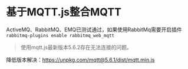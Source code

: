 # 基于MQTT.js整合MQTT

ActiveMQ、RabbitMQ、EMQ已测试通过，如果使用RabbitMq需要开启插件`rabbitmq-plugins enable rabbitmq_web_mqtt`

> 使用mqtt.js最新版本5.6.2存在无法连接的问题。

降低版本解决：https://unpkg.com/mqtt@5.6.1/dist/mqtt.min.js
